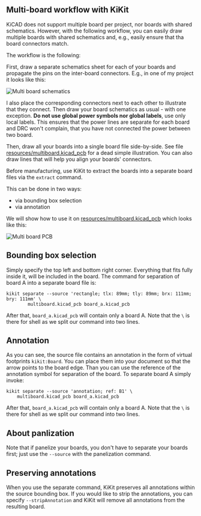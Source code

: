 ## Multi-board workflow with KiKit

KiCAD does not support multiple board per project, nor boards with shared
schematics. However, with the following workflow, you can easily draw multiple
boards with shared schematics and, e.g., easily ensure that tha board connectors
match.

The workflow is the following:

First, draw a separate schematics sheet for each of your boards and propagate
the pins on the inter-board connectors. E.g., in one of my project it looks like
this:

![Multi board schematics](/resources/multiboardsch.jpg)

I also place the corresponding connectors next to each other to illustrate that
they connect. Then draw your board schematics as usual - with one exception.
**Do not use global power symbols nor global labels**, use only local labels.
This ensures that the power lines are separate for each board and DRC won't
complain, that you have not connected the power between two board.

Then, draw all your boards into a single board file side-by-side. See file
[resources/multiboard.kicad_pcb](/resources/multiboard.kicad_pcb) for a dead
simple illustration. You can also draw lines that will help you align your
boards' connectors.

Before manufacturing, use KiKit to extract the boards into a separate board
files via the `extract` command.

This can be done in two ways:

- via bounding box selection
- via annotation

We will show how to use it on
[resources/multiboard.kicad_pcb](/resources/multiboard.kicad_pcb) which looks
like this:

![Multi board PCB](/resources/multiboardpcb.jpg)


## Bounding box selection

Simply specify the top left and bottom right corner. Everything that fits fully
inside it, will be included in the board. The command for separation of board A
into a separate board file is:

```
kikit separate --source 'rectangle; tlx: 89mm; tly: 89mm; brx: 111mm; bry: 111mm' \
        multiboard.kicad_pcb board_a.kicad_pcb
```

After that, `board_a.kicad_pcb` will contain only a board A. Note that the `\`
is there for shell as we split our command into two lines.

## Annotation

As you can see, the source file contains an annotation in the form of virtual
footprints `kikit:Board`. You can place them into your document so that the
arrow points to the board edge. Than you can use the reference of the annotation
symbol for separation of the board. To separate board A simply invoke:

```
kikit separate --source 'annotation; ref: B1' \
    multiboard.kicad_pcb board_a.kicad_pcb
```

After that, `board_a.kicad_pcb` will contain only a board A. Note that the `\`
is there for shell as we split our command into two lines.

## About panlization

Note that if panelize your boards, you don't have to separate your boards first;
just use the `--source` with the panelization command.

## Preserving annotations

When you use the separate command, KiKit preserves all annotations within the
source bounding box. If you would like to strip the annotations, you can specify
`--stripAnnotation` and KiKit will remove all annotations from the resulting
board.
